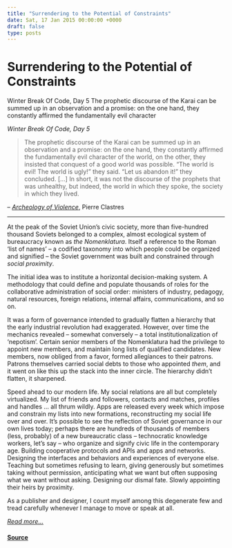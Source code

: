 ```yaml
---
title: "Surrendering to the Potential of Constraints"
date: Sat, 17 Jan 2015 00:00:00 +0000
draft: false
type: posts
---
```

# Surrendering to the Potential of Constraints





 Winter Break Of Code, Day 5 The prophetic discourse of the Karai can be summed up in an observation and a promise: on the one hand, they constantly affirmed the fundamentally evil character

_Winter Break Of Code, Day 5_

> The prophetic discourse of the Karai can be summed up in an observation and a promise: on the one hand, they constantly affirmed the fundamentally evil character of the world, on the other, they insisted that conquest of a good world was possible. “The world is evil! The world is ugly!” they said. “Let us abandon it!” they concluded. \[…\] In short, it was not the discourse of the prophets that was unhealthy, but indeed, the world in which they spoke, the society in which they lived.

– [_Archeology of Violence_](http://www.amazon.com/Archeology-Violence-Semiotext-Foreign-Agents/dp/1584350938), Pierre Clastres

* * *

At the peak of the Soviet Union’s civic society, more than five-hundred thousand Soviets belonged to a complex, almost ecological system of bureaucracy known as _the Nomenklatura_. Itself a reference to the Roman ‘list of names’ – a codified taxonomy into which people could be organized and signified – the Soviet government was built and constrained through _social proximity_.

The initial idea was to institute a horizontal decision-making system. A methodology that could define and populate thousands of roles for the collaborative administration of social order: ministers of industry, pedagogy, natural resources, foreign relations, internal affairs, communications, and so on.

It was a form of governance intended to gradually flatten a hierarchy that the early industrial revolution had exaggerated. However, over time the mechanics revealed – somewhat conversely – a total institutionalization of ‘nepotism’. Certain senior members of the Nomenklatura had the privilege to appoint new members, and maintain long lists of qualified candidates. New members, now obliged from a favor, formed allegiances to their patrons. Patrons themselves carried social debts to those who appointed _them_, and it went on like this up the stack into the inner circle. The hierarchy didn’t flatten, it sharpened.

Speed ahead to our modern life. My social relations are all but completely virtualized. My list of friends and followers, contacts and matches, profiles and handles … all thrum wildly. Apps are released every week which impose and constrain my lists into new formations, reconstructing my social life over and over. It’s possible to see the reflection of Soviet governance in our own lives today; perhaps there are hundreds of thousands of members (less, probably) of a new bureaucratic class – technocratic knowledge workers, let’s say – who organize and signify civic life in the contemporary age. Building cooperative protocols and APIs and apps and networks. Designing the interfaces and behaviors and experiences of everyone else. Teaching but sometimes refusing to learn, giving generously but sometimes taking without permission, anticipating what we want but often supposing what we want without asking. Designing our dismal fate. Slowly appointing their heirs by proximity.

As a publisher and designer, I count myself among this degenerate few and tread carefully whenever I manage to move or speak at all.

[_Read more..._](https://signal.org/blog/surrendering-to-the-potential-of-constraints/)

#### [Source](https://signal.org/blog/surrendering-to-the-potential-of-constraints/)

